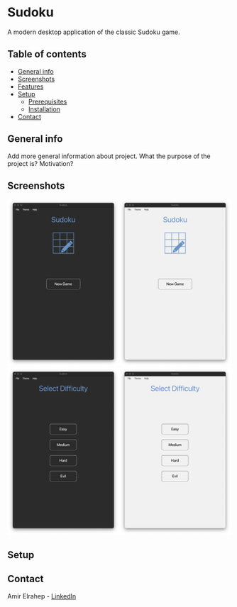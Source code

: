# Sudoku

A modern desktop application of the classic Sudoku game.

## Table of contents

* [General info](#general-info)
* [Screenshots](#screenshots)
* [Features](#features)
* [Setup](#setup)
    * [Prerequisites](prerequisites)
    * [Installation](installation)
* [Contact](#contact)

## General info

Add more general information about project. What the purpose of the project is? Motivation?

## Screenshots

![start pane_dark](https://raw.githubusercontent.com/AmirElrahep/Sudoku/master/src/main/resources/com/amir/images/README%20images/start_pane.png?token=ARGPFDEUNTRIR545SIH6JLS75VBWC)
![start pane_dark](https://raw.githubusercontent.com/AmirElrahep/Sudoku/master/src/main/resources/com/amir/images/README%20images/difficulty_pane.png?token=ARGPFDG57HRWXHBDUSFFXJC75VBXS)
## Setup

## Contact

Amir Elrahep - [LinkedIn](https://www.linkedin.com/in/amir-elrahep-4141a1154/)
